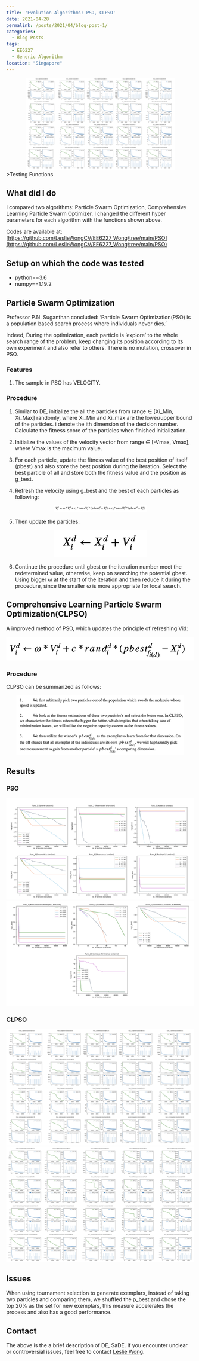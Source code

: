```yaml
---
title: 'Evolution Algorithms: PSO, CLPSO'
date: 2021-04-28
permalink: /posts/2021/04/blog-post-1/
categories:
  - Blog Posts
tags:
  - EE6227
  - Generic Algorithm 
location: "Singapore"
---
```

<div align = 'center'>
<img src='/images/Func_1[Sphere_function]W0.8.png' width = "400" >
</div>
>Testing Functions


## What did I do
I compared two algorithms: Particle Swarm Optimization, Comprehensive Learning Particle Swarm Optimizer. I changed the different hyper parameters for each algorithm with the functions shown above.

Codes are available at: [https://github.com/LeslieWongCV/EE6227_Wong/tree/main/PSO](https://github.com/LeslieWongCV/EE6227_Wong/tree/main/PSO)

## Setup on which the code was tested
- python==3.6
- numpy==1.19.2 


## Particle Swarm Optimization 
Professor P.N. Suganthan concluded: ‘Particle Swarm Optimization(PSO) is a population based search process where individuals never dies.’ 

Indeed, During the optimization, each particle is ‘explore’ to the whole search range of the problem, keep changing its position according to its own experiment and also refer to others. There is no mutation, crossover in PSO.

### Features

1. The sample in PSO has VELOCITY.

### Procedure

1. Similar to DE, initialize the all the particles from range ∈ [Xi_Min, Xi_Max] randomly, where Xi_Min and Xi_max are the lower/upper bound of the particles. i denote the ith dimension of the decision number. Calculate the fitness score of the particles when finished initialization.

2. Initialize the values of the velocity vector from range ∈ [-Vmax, Vmax], where Vmax is the maximum value.


3. For each particle, update the fitness value of the best position of itself (pbest) and also store the best position during the iteration. Select the best particle of all and store both the fitness value and the position as g_best.

4. Refresh the velocity using g_best and the best of each particles as following:


<div align = 'center'>
<img src='/images/PSO_fomular01.png' width = "250" >
</div>

5. Then update the particles:


<div align = 'center'>
<img src='/images/PSO_fomular02.png' width = "250" >
</div>


6. Continue the procedure until gbest or the iteration number meet the redetermined value, otherwise, keep on searching the potential gbest. Using bigger ω at the start of the iteration and then reduce it during the procedure, since the smaller ω is more appropriate for local search.


## Comprehensive Learning Particle Swarm Optimization(CLPSO)

A improved method of PSO, which updates the principle of refreshing Vid:


<div align = 'center'>
<img src='/images/CLPSO_fomular01.png' width = "550" >
</div>

### Procedure

CLPSO can be summarized as follows:

<div align = 'center'>
<img src='/images/CLPSO_pro.png' width = "450" >
</div>


## Results


### PSO

<img src='/images/Func_1[Sphere_function].png'>
<img src='/images/Func7.png'>


### CLPSO 

<img src='/images/Func_1[Sphere_function]W0.8.png'>
<img src='/images/unc_5[Wei.png'>

##  Issues
When using tournament selection to generate exemplars, instead of taking two particles and comparing them, we shuffled the p_best and chose the top 20% as the set for new exemplars, this measure accelerates the process and also has a good performance. 



## Contact
The above is the a brief description of DE, SaDE. If you encounter unclear or controversial issues, feel free to contact [Leslie Wong](yushuowang@outlook.com).